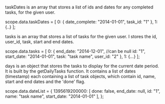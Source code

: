 taskDates is an array that stores a list of ids and dates for any completed tasks, for the given user.

scope.data.taskDates = [
    0: {
        date_complete: "2014-01-01",
        task_id: "1"
    },
    1: {..}
];

tasks is an array that stores a list of tasks for the given user. I stores the id, user_id, task, start and end dates.

scope.data.tasks = [
    0: {
        end_date: "2014-12-01", //can be null
        id: "1",
        start_date: "2014-01-01",
        task: "task name",
        user_id: "2"
    },
    1: {...}
];

days is an object that stores the tasks to display for the current date period. It is built by the getDailyTasks function. It contains a list of dates (timestamp) each containing a list of task objects, which contain id, name, start and end dates and the 'done' flag. 

scope.data.dateList = {
    1395619200000: [
        done: false,
        end_date: null,
        id: "1",
        name: "task name",
        start_date: "2014-01-01"
    ],
};